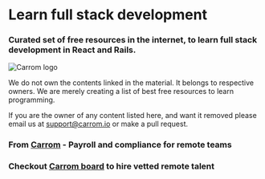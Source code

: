 # Learn full stack development

### Curated set of free resources in the internet, to learn full stack development in React and Rails.

![Carrom logo](https://d33wubrfki0l68.cloudfront.net/455fa064205808ad6476d0edb99dd96094ca956c/0d963/img/carrom-logo.png "Carrom")

We do not own the contents linked in the material. It belongs to respective owners. We are merely creating a list of best free resources to learn programming.

If you are the owner of any content listed here, and want it removed please email us at support@carrom.io or make a pull request.

### From [Carrom](https://www.carrom.io) - Payroll and compliance for remote teams

### Checkout [Carrom board](https://www.carrom.io/hire-from-carrom) to hire vetted remote talent
